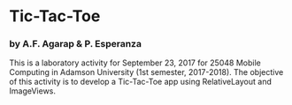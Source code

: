 # Tic-Tac-Toe
### by A.F. Agarap & P. Esperanza

This is a laboratory activity for September 23, 2017 for 25048 Mobile Computing in Adamson University (1st semester, 2017-2018). The objective of this activity is to develop a Tic-Tac-Toe app using RelativeLayout and ImageViews.

